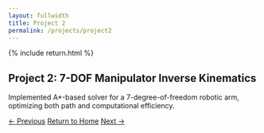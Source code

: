 ```yaml
---
layout: fullwidth
title: Project 2
permalink: /projects/project2
---
```


{% include return.html %}

<section class="project-details">
  <h1>Project 2: 7-DOF Manipulator Inverse Kinematics</h1>
  <p>
    Implemented A*-based solver for a 7-degree-of-freedom robotic arm,
    optimizing both path and computational efficiency.
  </p>
</section>

<footer class="page-return-footer">
  <a href="/projects/project1" class="return-btn">← Previous</a>
  <a href="/"                 class="return-btn">Return to Home</a>
  <a href="/projects/project3" class="return-btn">Next →</a>
</footer>

